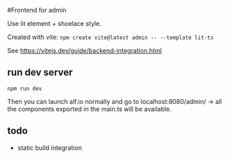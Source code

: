 #Frontend for admin

Use lit element + shoelace style.

Created with vite: `npm create vite@latest admin -- --template lit-ts`

See https://vitejs.dev/guide/backend-integration.html

## run dev server

`npm run dev`

Then you can launch alf.io normally and go to localhost:8080/admin/ -> all the components exported in the main.ts will be available.

## todo

 - static build integration